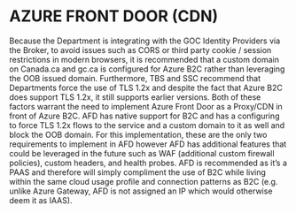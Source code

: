 # AZURE FRONT DOOR (CDN)

Because the Department is integrating with the GOC Identity Providers via the Broker, to avoid issues such as CORS or third party cookie / session restrictions in modern browsers, it is recommended that a custom domain on Canada.ca and gc.ca is configured for Azure B2C rather than leveraging the OOB issued domain. Furthermore, TBS and SSC recommend that Departments force the use of TLS 1.2x and despite the fact that Azure B2C does support TLS 1.2x, it still supports earlier versions.  Both of these factors warrant the need to implement Azure Front Door as a Proxy/CDN in front of Azure B2C. AFD has native support for B2C and has a configuring to force TLS 1.2x flows to the service and a custom domain to it as well and block the OOB domain. For this implementation, these are the only two requirements to implement in AFD however AFD has additional features that could be leveraged in the future such as WAF (additional custom firewall policies), custom headers, and health probes. AFD is recommended as it’s a PAAS and therefore will simply compliment the use of B2C while living within the same cloud usage profile and connection patterns as B2C (e.g. unlike Azure Gateway, AFD is not assigned an IP which would otherwise deem it as IAAS).

